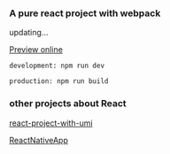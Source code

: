 ### A pure react project with webpack

updating...

[Preview online](https://web.0351zhuangxiu.com/pure-react-project-with-webpack/)

`development: npm run dev`

`production: npm run build`

### other projects about React

[react-project-with-umi](https://github.com/zhaoyiming0803/react-project-with-umi)

[ReactNativeApp](https://github.com/zhaoyiming0803/ReactNativeApp)
